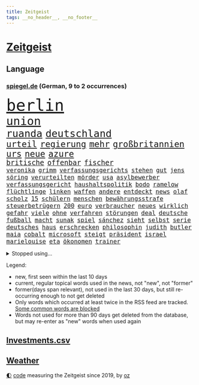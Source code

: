 ```yaml
---
title: Zeitgeist
tags: __no_header__, __no_footer__
---
```


# [Zeitgeist](https://oliz.io/zeitgeist/)

## Language

<h3><a href="https://www.spiegel.de" target="_blank">spiegel.de</a> (German, 9 to 2 occurrences)</h3>
<p style="font-family:monospace">
<span style="font-size:32pt"><a href="news_links.html#berlin" class="current">berlin</a></span>
<br>
<span style="font-size:23pt"><a href="news_links.html#union" class="current">union</a></span>
<br>
<span style="font-size:20pt"><a href="news_links.html#ruanda" class="new">ruanda</a></span>
<span style="font-size:20pt"><a href="news_links.html#deutschland" class="current">deutschland</a></span>
<br>
<span style="font-size:17pt"><a href="news_links.html#urteil" class="current">urteil</a></span>
<span style="font-size:17pt"><a href="news_links.html#regierung" class="current">regierung</a></span>
<span style="font-size:17pt"><a href="news_links.html#mehr" class="current">mehr</a></span>
<span style="font-size:17pt"><a href="news_links.html#großbritannien" class="current">großbritannien</a></span>
<span style="font-size:17pt"><a href="news_links.html#urs" class="current">urs</a></span>
<span style="font-size:17pt"><a href="news_links.html#neue" class="current">neue</a></span>
<span style="font-size:17pt"><a href="news_links.html#azure" class="new">azure</a></span>
<br>
<span style="font-size:14pt"><a href="news_links.html#britische" class="current">britische</a></span>
<span style="font-size:14pt"><a href="news_links.html#offenbar" class="current">offenbar</a></span>
<span style="font-size:14pt"><a href="news_links.html#fischer" class="current">fischer</a></span>
<br>
<span style="font-size:12pt"><a href="news_links.html#veronika" class="new">veronika</a></span>
<span style="font-size:12pt"><a href="news_links.html#grimm" class="new">grimm</a></span>
<span style="font-size:12pt"><a href="news_links.html#verfassungsgerichts" class="current">verfassungsgerichts</a></span>
<span style="font-size:12pt"><a href="news_links.html#stehen" class="current">stehen</a></span>
<span style="font-size:12pt"><a href="news_links.html#gut" class="current">gut</a></span>
<span style="font-size:12pt"><a href="news_links.html#jens" class="current">jens</a></span>
<span style="font-size:12pt"><a href="news_links.html#söring" class="new">söring</a></span>
<span style="font-size:12pt"><a href="news_links.html#verurteilten" class="current">verurteilten</a></span>
<span style="font-size:12pt"><a href="news_links.html#mörder" class="current">mörder</a></span>
<span style="font-size:12pt"><a href="news_links.html#usa" class="current">usa</a></span>
<span style="font-size:12pt"><a href="news_links.html#asylbewerber" class="current">asylbewerber</a></span>
<span style="font-size:12pt"><a href="news_links.html#verfassungsgericht" class="current">verfassungsgericht</a></span>
<span style="font-size:12pt"><a href="news_links.html#haushaltspolitik" class="new">haushaltspolitik</a></span>
<span style="font-size:12pt"><a href="news_links.html#bodo" class="new">bodo</a></span>
<span style="font-size:12pt"><a href="news_links.html#ramelow" class="current">ramelow</a></span>
<span style="font-size:12pt"><a href="news_links.html#flüchtlinge" class="current">flüchtlinge</a></span>
<span style="font-size:12pt"><a href="news_links.html#linken" class="current">linken</a></span>
<span style="font-size:12pt"><a href="news_links.html#waffen" class="current">waffen</a></span>
<span style="font-size:12pt"><a href="news_links.html#andere" class="current">andere</a></span>
<span style="font-size:12pt"><a href="news_links.html#entdeckt" class="current">entdeckt</a></span>
<span style="font-size:12pt"><a href="news_links.html#news" class="current">news</a></span>
<span style="font-size:12pt"><a href="news_links.html#olaf" class="current">olaf</a></span>
<span style="font-size:12pt"><a href="news_links.html#scholz" class="current">scholz</a></span>
<span style="font-size:12pt"><a href="news_links.html#15" class="current">15</a></span>
<span style="font-size:12pt"><a href="news_links.html#schülern" class="current">schülern</a></span>
<span style="font-size:12pt"><a href="news_links.html#menschen" class="current">menschen</a></span>
<span style="font-size:12pt"><a href="news_links.html#bewährungsstrafe" class="current">bewährungsstrafe</a></span>
<span style="font-size:12pt"><a href="news_links.html#steuerbetrügern" class="new">steuerbetrügern</a></span>
<span style="font-size:12pt"><a href="news_links.html#200" class="current">200</a></span>
<span style="font-size:12pt"><a href="news_links.html#euro" class="current">euro</a></span>
<span style="font-size:12pt"><a href="news_links.html#verbraucher" class="current">verbraucher</a></span>
<span style="font-size:12pt"><a href="news_links.html#neues" class="current">neues</a></span>
<span style="font-size:12pt"><a href="news_links.html#wirklich" class="current">wirklich</a></span>
<span style="font-size:12pt"><a href="news_links.html#gefahr" class="current">gefahr</a></span>
<span style="font-size:12pt"><a href="news_links.html#viele" class="current">viele</a></span>
<span style="font-size:12pt"><a href="news_links.html#ohne" class="current">ohne</a></span>
<span style="font-size:12pt"><a href="news_links.html#verfahren" class="current">verfahren</a></span>
<span style="font-size:12pt"><a href="news_links.html#störungen" class="current">störungen</a></span>
<span style="font-size:12pt"><a href="news_links.html#deal" class="current">deal</a></span>
<span style="font-size:12pt"><a href="news_links.html#deutsche" class="current">deutsche</a></span>
<span style="font-size:12pt"><a href="news_links.html#fußball" class="current">fußball</a></span>
<span style="font-size:12pt"><a href="news_links.html#macht" class="current">macht</a></span>
<span style="font-size:12pt"><a href="news_links.html#sunak" class="current">sunak</a></span>
<span style="font-size:12pt"><a href="news_links.html#spiel" class="current">spiel</a></span>
<span style="font-size:12pt"><a href="news_links.html#sánchez" class="current">sánchez</a></span>
<span style="font-size:12pt"><a href="news_links.html#sieht" class="current">sieht</a></span>
<span style="font-size:12pt"><a href="news_links.html#selbst" class="current">selbst</a></span>
<span style="font-size:12pt"><a href="news_links.html#serie" class="current">serie</a></span>
<span style="font-size:12pt"><a href="news_links.html#deutsches" class="current">deutsches</a></span>
<span style="font-size:12pt"><a href="news_links.html#haus" class="current">haus</a></span>
<span style="font-size:12pt"><a href="news_links.html#erschrecken" class="new">erschrecken</a></span>
<span style="font-size:12pt"><a href="news_links.html#philosophin" class="new">philosophin</a></span>
<span style="font-size:12pt"><a href="news_links.html#judith" class="new">judith</a></span>
<span style="font-size:12pt"><a href="news_links.html#butler" class="current">butler</a></span>
<span style="font-size:12pt"><a href="news_links.html#maia" class="new">maia</a></span>
<span style="font-size:12pt"><a href="news_links.html#cobalt" class="new">cobalt</a></span>
<span style="font-size:12pt"><a href="news_links.html#microsoft" class="current">microsoft</a></span>
<span style="font-size:12pt"><a href="news_links.html#steigt" class="current">steigt</a></span>
<span style="font-size:12pt"><a href="news_links.html#präsident" class="current">präsident</a></span>
<span style="font-size:12pt"><a href="news_links.html#israel" class="current">israel</a></span>
<span style="font-size:12pt"><a href="news_links.html#marielouise" class="new">marielouise</a></span>
<span style="font-size:12pt"><a href="news_links.html#eta" class="new">eta</a></span>
<span style="font-size:12pt"><a href="news_links.html#ökonomen" class="current">ökonomen</a></span>
<span style="font-size:12pt"><a href="news_links.html#trainer" class="current">trainer</a></span>
</p>
<details>
<summary>Stopped using...</summary>
<p class="former" style="font-size:12pt">
draußen(1119) verfolgen(1118) krankenhäusern(1117) mittelmeer(1117) nawalny(1117) untersagt(1116) widerspricht(1116) aufgeben(1115) bessere(1115) erfahren(1115) gelassen(1115) 22(1114) bayerische(1114) bidens(1114) diskutieren(1114) egal(1114) florida(1114) verändert(1114) entdeckte(1113) hieß(1113) szenen(1113) tiefe(1113) wahrheit(1113) überlebt(1113) elfmeter(1112) geheimnis(1112) pocht(1112) rand(1112) schaltet(1112) spdpolitiker(1112) weltweite(1112) zurzeit(1112) amerikaner(1111) beteiligten(1111) boot(1111) bundesland(1111) einzelne(1111) englische(1111) erfasst(1111) preisen(1111) verbreitet(1111) verlässt(1111) wechseln(1111) alternativen(1110) angeblichen(1110) büros(1110) drohungen(1110) künftigen(1110) mai(1110) maß(1110) rät(1110) zahlung(1110) besucher(1109) illegal(1109) islamischer(1109) schwierigkeiten(1109) verlegt(1109) verpflichtet(1109) bestätigen(1108) jüngeren(1108) zuversicht(1108) bekamen(1107) bull(1107) größer(1107) indes(1107) engagement(1106) fund(1106) lügen(1106) netzwerk(1106) pflanzen(1106) satz(1106) lebte(1105) minute(1105) schlimmste(1105) stets(1105) trainieren(1105) vorübergehend(1105) brite(1104) brutal(1104) saarland(1104) unbedingt(1104) versuchte(1104) warschau(1104) toter(1103) töten(1103) erlitt(1102) hielten(1102) verfehlt(1102) beiträge(1101) bürgermeisterin(1101) haaland(1101) nase(1101) strafe(1101) triumph(1101) 1500(1100) extremen(1099) geprägt(1099) licht(1099) gang(1098) absage(1097) offiziellen(1097) einnahmen(1096) stelle(1096) änderungen(1096) echten(1095) einschätzung(1095) erfolgreichsten(1095) hürden(1095) regelung(1094) lücke(1093) behalten(1092) mangel(1092) monats(1092) em(1091) küstenwache(1091) skeptisch(1091) großem(1090) analysiert(1087) nationalen(1087) katholischen(1086) stellung(1086) enorme(1085) fortsetzung(1085) prognose(1085) rang(1084) schaut(1082) zeigten(1080) finanzielle(1079) verständnis(1078) kindheit(1074) vorläufig(1069) geblieben(1068) türen(1068) empfangen(1067) verpasste(1067) ausgaben(1066) herausforderungen(1065) drohne(1061) ära(1061) heidelberg(1030) extremwetter(988) karriereende(988) belästigung(980) skandale(978) 4000(963) westlichen(923) stoltenberg(918) unfälle(899) kontinent(881) sammelt(863) tricks(862) schwäche(861) seither(857) auswärtige(853) arte(852) ausnahme(851) lebensmitteln(850) mächtigen(836) technischen(823) las(822) vegas(822) erfolgreichste(818) 20000(810) kameras(808) übertragen(790) schlafen(789) gewohnt(788) börsen(787) gemeinschaft(783) world(782) diebe(780) gleichen(766) worum(760) krankenkassen(748) wichtiges(743) siebten(742) 41(729) stadtteil(715) museen(700) promis(698) zustande(694) piloten(691) temperaturen(682) frühe(680) heikel(666) ersatz(665) beschäftigen(657) kahn(654) geplatzt(650) erneuert(642) streiken(642) herausgefunden(629) aufhören(624) brüder(622) 40000(619) transparenz(618) sklaverei(607) dreharbeiten(604) gestärkt(603) schildern(601) erneuerbare(596) spiegelbildungsnewsletter(595) starkregen(593) stoff(589) typ(589) arbeitsbedingungen(588) herzen(586) starkes(581) messerattacke(580) modernen(580) günstige(576) indem(569) crew(567) abgrund(566) boxen(565) ertrinken(557) zugänglich(556) dahin(544) zentrale(541) zustände(536) erleichtert(527) bedrohte(516) reporterin(515) schwächen(515) stockholm(513) tiefer(512) jimmy(499) gelöscht(497) setzten(495) grün(491) partnerin(487) geste(484) stören(477) namens(473) scheiterten(461) gehirn(459) geheime(457) abitur(452) zivile(452) mithalten(445) ron(445) 63(436) wünsche(436) rot(425) farben(424) gewässer(423) biografie(421) nackt(419) russlandukrainenews(418) freigegeben(415) erzielte(413) bewusstlos(408) kollege(405) bulgarien(404) historisches(404) indiens(404) drohung(403) rose(402) stärkere(397) haustier(396) sensible(396) rückblick(394) quer(392) erleichtern(391) zimmer(391) überraschenden(387) staatsanwalt(385) abgestimmt(384) 300000(383) prigoschin(383) steven(383) männliche(382) beobachtungen(381) entführen(381) freundschaft(380) 23jährige(372) gefangenen(372) forscht(371) alice(367) verehrt(364) titanic(363) ioc(361) abgeben(355) ulm(352) häufigsten(349) jets(349) johnny(341) meisterschaft(340) pop(339) süß(336) überlebende(336) youtuber(333) abwehr(332) airbus(332) route(331) apotheken(326) madonna(325) dunkelheit(324) mächtige(324) überprüfen(324) legten(323) größeren(319) erheben(318) wirklichkeit(318) wunderbare(318) abgewiesen(313) dreier(312) legendäre(311) tauchte(311) jva(309) verbündete(308) community(305) polizeigewalt(302) venedig(302) ladung(298) genehmigungen(297) transparent(295) boom(294) ressourcen(293) erliegen(292) plätze(292) hinkt(291) ansicht(290) christdemokraten(290) denkbar(288) meiste(288) geschäften(286) brust(285) botschafterin(283) geldbuße(283) heiligen(281) wasserstoff(281) pferd(280) verdächtigt(280) jason(278) begeistern(276) wettlauf(275) 33jährige(273) metropolen(270) nordamerika(268) jahrestag(267) jubelt(265) stein(265) landtagswahl(264) bundesweiten(263) geständnis(260) unruhe(259) juventus(258) aufbauen(257) bär(257) generäle(257) usbürger(255) loswerden(254) weh(253) wölfe(251) ingolstadt(249) 51(247) nachbarschaft(247) offizier(246) nordstreampipelines(242) spiegelrecherchen(242) moskauer(240) kehren(239) entschlossen(236) höhepunkt(235) studiert(235) teufel(235) athletinnen(233) wetterphänomen(233) gejagt(230) kassen(230) ernsten(229) territorium(228) betreiben(225) 40jähriger(223) beschreiben(223) lübeck(222) bier(221) downing(221) wasserwerfer(218) beleg(217) vereinte(217) hauseigentümer(216) kippen(216) kollabiert(216) vergiftung(216) mannheim(215) erling(214) existenz(212) leck(212) raubtier(211) 2027(209) jonas(208) lobte(208) radsport(208) arten(205) ergibt(205) höhenflug(204) militärstützpunkt(204) modi(204) erdöl(203) exparteichef(203) fluggesellschaften(203) referendum(203) augenzeugen(202) mädchens(201) italiener(200) oberbayern(200) deutlicher(199) dreh(198) fraktionen(197) östlichen(197) vertretung(194) weicht(194) festival(192) abgewendet(191) ausbreiten(190) solaranlagen(190) hoeneß(189) schlechtes(189) depp(188) inter(188) lasse(188) beine(185) blutigen(185) getrieben(185) usbehörden(185) kremlkritiker(184) breit(182) erstem(182) forscherin(182) grenzkontrollen(182) erforscht(181) luxus(181) mittelschicht(181) überfahren(181) jagen(180) sudan(177) a5(176) bewerbung(176) blau(176) buchen(176) vergeltung(176) erging(175) katrin(175) 97(174) zulässig(174) geht's(173) menschenmenge(171) uli(171) fabian(170) hamburgs(170) rad(170) feministinnen(169) lied(169) stöhnen(169) bescheren(168) beteiligte(168) florenz(167) jederzeit(166) herum(165) 260(164) eingesammelt(164) infolge(164) landtagswahlen(164) niño(164) sparkassen(164) substanzen(164) minutenlang(163) vorgenommen(163) weidel(163) badeunfall(162) beschleunigen(162) weltwetterorganisation(162) füßen(160) übersehen(160) neuwahlen(159) werken(157) begraben(156) fünfjähriger(156) opernsängerin(156) vietnam(155) exekutiert(154) internetstars(154) skandieren(154) rettungskräften(153) schwimmkurs(153) ausschließen(150) etabliert(150) motivieren(150) temperaturrekorde(150) terroristischen(150) kennzeichen(149) mangelnder(149) matteo(148) aufheben(147) cartoonisten(147) endrunde(147) fußfessel(147) scarlett(146) spielerin(146) bildschirme(145) höchstens(145) südlich(145) stadtverwaltung(144) qualifiziert(143) kalter(142) lukas(142) conference(141) abschrecken(140) gleichstellung(140) balkon(139) familienvater(139) vučić(139) ngos(138) wird’s(138) marschflugkörper(137) bisse(136) defizite(136) gabriel(136) anschluss(134) mauer(134) schlechteste(134) ironman(133) primož(133) roglič(133) saftig(133) sanieren(133) überdurchschnittlich(133) überführen(133) profitierten(132) rammstein(132) lösbar(131) rammsteinfrontmann(131) romane(131) ungefähr(131) inferno(130) südukraine(130) überprüft(130) schmerz(129) bundestagsabgeordnete(128) thore(128) unionspolitiker(128) drückt(127) durchgreifen(127) entsorgt(127) häusern(127) prominent(127) traumtor(126) steve(125) lindemanns(124) auswärtiges(123) bartsch(123) bemerkbar(122) dortigen(122) vernetzen(122) landkreise(121) quellen(121) schwach(121) spaghetti(121) abgesehen(120) gasversorgung(120) schadens(120) verbrauchern(120) rechtsaußenpartei(119) toxischen(119) verzögern(119) hetzt(117) schlichten(116) übertrieben(116) entsprechend(115) klappte(114) rundfunk(114) terrormiliz(114) trends(114) beißt(112) decke(112) erweitert(111) locker(111) beliebten(110) csuchef(110) versenkt(110) militäroperation(109) clemens(107) dehydrierung(106) klischees(106) cduchefs(105) perfide(105) seele(105) sicheren(105) blumen(104) supermärkte(104) zäsur(104) substanz(102) 7000(101) buffet(101) charmeoffensive(101) gerichts(101) gewinnerin(101) hacken(101) heim(101) kühlen(101) afderfolge(100) lagen(100) mdr(100) therapie(100) ausgestiegen(99) diabetes(99) journalistin(99) militärisch(99) negativen(99) staatsbürgern(99) vingegaard(98) baseball(97) becken(97) weltrekorde(97) iranischer(96) jagt(96) korrigieren(96) reservisten(96) zollbeamte(96) selenskyjs(95) showdown(95) dominanz(94) gegeneinander(94) haftet(94) jenaer(94) julia(94) kultusminister(94) mobilfunk(94) verkraften(94) freiwilliger(93) glamour(93) anlaufstelle(92) ansonsten(92) mclaren(92) toursieger(92) gerichtsverfahren(91) maximal(91) spende(91) verpflichtend(91) behrens(90) einsatzbereit(90) korridor(90) unsicherheit(90) verstappens(90) ausbeutung(89) erlebten(89) fußballzweitligist(89) kleintransporter(89) tierfotos(89) angefangen(88) braunbärin(88) dahinterstecken(88) jungs(88) luftverkehr(88) messis(88) psyche(88) sechsstellige(88) sicherheitsgarantien(88) zahlungsmittel(88) entstand(87) exxonmobil(87) grundsätzliches(87) kluger(87) milliardenschweres(87) perfiden(87) säugetiere(87) umging(87) vorfalls(87) ussenatoren(86) wider(86) überweisen(86) ehrenpräsident(85) führungswechsel(85) gesetzlich(85) sterne(85) tragisches(85) weltsicht(85) wmgold(85) gebissen(84) klimaforscher(84) schwarzmeerflotte(84) schraubt(83) verschobene(83) günzburg(82) lutz(82) netanyahus(82) superlative(82) tagesgeld(82) town(82) erzkonservativen(81) friedliche(81) gene(81) hilferuf(81) fußballgeschichte(80) bono(79) gelüftet(79) hinabgestürzt(79) häftling(79) männlichkeit(79) nordkoreanische(79) beispiellose(78) deckung(78) gesunden(78) musikfestival(78) regierungsgegner(78) afc(77) ernten(77) pds(77) schrecklichen(77) terroranschlag(77) einfrieren(76) fahrverbot(76) kriegsgefangene(76) wohngebäuden(76) 350(75) hunden(75) hühnern(75) mau(75) pragmatische(75) betreuen(74) dfbteams(74) kriegsschauplatz(74) verweigerten(74) videotagebuch(74) wölfen(74) flugabwehrsysteme(73) klubpräsident(73) körperliche(73) morawiecki(73) usrapper(73) amber(72) heard(72) heimliche(72) puppen(72) verbergen(72) vielversprechende(72) zwiebeln(72) hochsommer(71) stemmt(71) widersprüchliche(71) austria(70) followern(70) inside(70) kehrten(70) smartphonesucht(70) wettstreit(70) zaubert(70) zähen(70) betrieben(69) kolportiert(69) schutzräumen(69) travemünde(69) volkswirtschaft(69) 195(68) erdtrabanten(68) erzrivalen(68) herstellung(68) mary(68) nirgends(68) reutlingen(68) schiitenmiliz(68) gegenmodell(67) inhalt(67) parteiausschluss(67) riesiges(67) verhandlungspartner(67) weltgeschichte(67) anwälten(66) bayernwahl(66) berufswahl(66) bester(66) bochums(66) knausern(66) krimi(66) nickel(66) tiefstand(66) a1(65) beschießt(65) bevorsteht(65) express(65) golfplätze(65) mager(65) moscheen(65) negative(65) packungen(65) nfllegende(64) raumfahrer(64) auftragsplus(63) bedeutende(63) besorgniserregenden(63) resistent(63) starspieler(63) touristische(63) katastrophenschutz(62) pannen(62) patientinnen(62) drogenmafia(61) faesers(61) fettleibigkeit(61) geraumer(61) meereis(61) südpol(61) unten(61) bbc(60) brunsbüttel(60) exorzist(60) freizeitsportler(60) friedkin(60) heimwm(60) dasselbe(59) fakultäten(59) mehrheitlich(59) weltranglistenersten(59) year(59) beispiellosen(58) fingen(58) gamer(58) publikums(58) roter(58) trinkwasserversorgung(58) versicherten(58) ausgeraubt(57) automatischen(57) country(57) dreijährige(57) englisch(57) garden(57) immobilienunternehmen(57) kremlkritikers(57) latenightshow(57) verzehren(57) bundesfinanzministerium(56) dmytro(56) eiffelturm(56) einigkeit(56) posiert(56) rennfahrer(56) schlugen(56) tvsender(56) verhängen(56) boateng(55) gefälschte(55) gewagt(55) pflügen(55) raumsonde(55) ähnelt(55) überwachungskamera(55) fraktionschefs(54) gewöhnt(54) hang(54) jameswebbteleskops(54) nadia(54) arrow(53) berger(53) hühner(53) schmälern(53) sperma(53) teilten(53) wohnort(53) feste(52) jorge(52) jugendorganisation(52) konstellation(52) urheber(52) vilda(52) 650(51) 750(51) abgesetzt(51) fat(51) früherkennung(51) indiz(51) typisch(51) auszugeben(50) engagierte(50) gondel(50) militärfahrzeuge(50) opferzahlen(50) rumänische(50) rückgänge(50) tabellenspitze(50) walmart(50) bundesligaspiel(49) häufige(49) rätselhafte(49) türmer(49) besserung(48) reuschenbach(48) sigmar(48) aquadom(47) entdeckten(47) miserabel(47) zentral(47) geschlossener(46) lenken(46) neandertaler(46) neandertalern(46) bremerhaven(45) gymnasium(45) lkwunfall(45) schneemangel(45) windigen(45) abwehrspieler(44) aufwendig(44) dreistelliger(44) inakzeptabel(44) merkwürdige(44) trickst(44) geglaubte(43) gemeinschaftlichen(43) muslimische(43) nummernschilder(43) welttournee(43) 120000(42) aiwangers(42) berichteten(42) bernstein(42) boxenstopp(42) evenepoel(42) flugblatt(42) konzertfilm(42) nszeit(42) remco(42) boeing(41) breaking(41) brunnen(41) charlotte(41) gedanke(41) turnen(41) a100(40) aleksander(40) eindringlinge(40) eröffneten(40) letztere(40) uefapräsident(40) umdrehen(40) čeferin(40) afdfraktion(39) dröge(39) haustiere(39) marathon(39) serbiens(39) spareinlagen(39) jumbo(38) parteifreundin(38) scherz(38) sophie(38) süßes(38) vizeregierungschef(38) beschweren(37) bundesbankchef(37) fiskus(37) geschützte(37) jean(37) margaritaville(37) nagel(37) ungeduldig(37) äußerten(37) bebte(36) estlands(36) gebot(36) peinliche(36) pflichtsieg(36) spätsommer(36) wovor(36) denguefieber(35) geschehnissen(35) grundstück(35) harsche(35) marrakesch(35) preisverfall(35) reinhold(35) erzeugt(34) leroy(34) massenproteste(34) noten(34) auffahrunfall(33) desaströs(33) eingebracht(33) 63jährige(32) bordeaux(32) castingsystem(32) heimisch(32) meldung(32) perfides(32) raketeneinschläge(32) übernahm(32) versöhnlicher(31) augenscheinlich(30) gerd(30) klimagipfel(30) schwerter(30) volksbanken(30) überraschen(30) bloßen(29) bundestagspräsidium(29) dreifacher(29) gestiegene(29) grafische(29) shows(29) zuverlässig(29) jumbovisma(28) linkenpolitiker(28) profiteure(28) spiegelrekonstruktion(28) umtreibt(28) unbehagen(28) harren(27) hunters(27) konzentriert(27) pedo(27) verheiratet(27) volksbefreiungsarmee(27) asteroiden(26) australier(26) gebrochenen(26) gewaltigen(26) gezielten(26) staub(26) westdeutschland(26) engpässe(25) gesenkt(25) katastrophalen(25) pädosexuelle(25) voralpen(25) weiterleben(25) 2028(24) ankam(24) flugzeugtoilette(24) jahrzehntelange(24) kamerun(24) sinnlose(24) toursieg(24) entzug(23) grenzregion(23) hybris(23) reichstag(23) röhre(23) zinssatz(23) zuwanderer(23) 43(22) 90jährige(22) ansprüche(22) bubble(22) durchkreuzen(22) lecken(22) gelähmt(21) mittrainieren(21) neulinge(21) solidarisiert(21) sonnen(21) testfall(21) 2003(20) attraktiven(20) doerry(20) frauenquote(20) hummels(20) mats(20) mobilfunknetze(20) südchinesischen(20) veröffentlichung(20) zähler(20) knappen(19) musikerin(19) socialmedianutzer(19) zukommt(19) weltstadt(18) eingeschleust(17) messner(17) schert(17) verkehrsknoten(17) bemühungen(16) eberhard(16) eukommissar(16) jurgalski(16) strukturen(16) techkonzerne(16) umfragewerte(16) warme(16) eintrafen(15) eliud(15) grenzschutz(15) jérôme(15) kipchoge(15) klarheit(15) lenkt(15) polizeischutz(15) stevens(15) sufjan(15) volkes(15) wartelisten(15) ddr(14) furcht(14) jameswebbteleskop(14) neuerung(14) rotterdam(14) ruhig(14) ungeschlagene(14) formel1weltmeister(13) parken(13) rauchwolken(13) selbsternannte(13) aufsichtsratschef(12) einberufen(12) formhoch(12) höchster(12) kongress(12) physiker(12) behoben(11) böse(11) commerzbank(11) großraum(11) itausfall(11) loslassen(11) mccarthy(11) philippinische(11) verordnet(11) zusammenschluss(11) überfüllten(11)
</p>
</details>
<p>Legend:
<ul>
<li><span class="new">new</span>, first seen within the last 10 days</li>
<li><span class="current">current</span>, regular topical words used in the news, not "new", not "former"</li>
<li><span class="former">former(days span relevant)</span>, not used in the last 30 days, but still re-occurring enough to not get deleted</li>
<li>Only words which occurred at least twice in the RSS feed are tracked. <a href="language/filters.py">Some common words are blocked</a></li>
<li>Words not used for more than 90 days get deleted from the database, but may re-enter as "new" words when used again</li>
</ul>
</p>

## [Investments](investments.html)[.csv](investments.csv)

## [Weather](weather.html)

<footer>
<a href="javascript:toggleTheme()" class="nav">🌓</a>
<a href="https://github.com/ooz/zeitgeist">code</a> measuring the Zeitgeist since 2019, by <a href="https://oliz.io">oz</a>
</footer>
